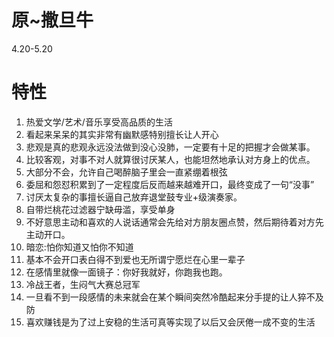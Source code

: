 # 原~撒旦牛
4.20-5.20
# 特性
1.	 热爱文学/艺术/音乐享受高品质的生活
2.	看起来呆呆的其实非常有幽默感特别擅长让人开心
3.	悲观是真的悲观永远没法做到没心没肺，一定要有十足的把握才会做某事。
4.	比较客观，对事不对人就算很讨厌某人，也能坦然地承认对方身上的优点。
5.	大部分不会，允许自己喝醉脑子里会一直紧绷着根弦
6.	委屈和怨怼积累到了一定程度后反而越来越难开口，最终变成了一句“没事”
7.	讨厌太复杂的事擅长逼自己放弃退堂鼓专业+级演奏家。
8.	自带烂桃花过滤器宁缺毋滥，享受单身
9.	不好意思主动和喜欢的人说话通常会先给对方朋友圈点赞，然后期待着对方先主动开口。
10.	暗恋:怕你知道又怕你不知道
11.	基本不会开口表白得不到爱也无所谓宁愿烂在心里一辈子
12.	在感情里就像一面镜子：你好我就好，你跑我也跑。
13.	冷战王者，生闷气大赛总冠军
14.	一旦看不到一段感情的未来就会在某个瞬间突然冷酷起来分手提的让人猝不及防
15.	喜欢赚钱是为了过上安稳的生活可真等实现了以后又会厌倦一成不变的生活
